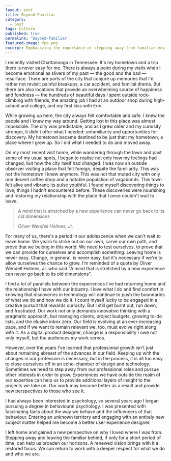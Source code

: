 ```yaml
---
layout: post
title: Beyond Familiar
category:
  - post
tags: Culture
published: true
permalink: 'beyond-familiar'
featured-image: fpo.png
excerpt: Emphasizing the importance of stepping away from familiar environments to gain new insights and grow both personally and professionally.
---
```


<article>

<p>I recently visited Chattanooga in Tennessee. It's my hometown and a trip there is never easy for me. There is always a point during my visits when I become emotional as slivers of my past — the good and the bad — resurface. There are parts of the city that conjure up memories that I'd rather not revisit: painful breakups, a car accident, and familial drama. But there are also locations that provide an overwhelming source of happiness and fondness — the hundreds of beautiful days I spent outside rock-climbing with friends, the amazing job I had at an outdoor shop during high-school and college, and my first kiss with Erin.</p>

<p>While growing up here, the city always felt comfortable and safe. I knew the people and I knew my way around. Getting lost in this place was almost impossible. The city was predictable, and as I grew older and my curiosity stronger, it didn't offer what I needed: unfamiliarity and opportunities for discovery. My hometown became destined to be just that: my hometown, a place where I grew up. So I did what I needed to do and moved away.</p>

<p>On my most recent visit home, while wandering through the town and past some of my usual spots, I began to realise not only how my feelings had changed, but how the city itself had changed. I was now an outside observer visiting a place that felt foreign, despite the familiarity. This was not the hometown I knew anymore. This was not that muted city with only one decent coffee shop and a notable population of vagabonds. This town felt alive and vibrant; its pulse youthful. I found myself discovering things to love; things I hadn't encountered before. These discoveries were nourishing and restoring my relationship with the place that I once couldn't wait to leave.</p>

<blockquote><p>A mind that is stretched by a new experience can never go back to its old dimensions</p>
<p><em>Oliver Wendell Holmes, Jr.</em></p>
</blockquote> 

<p>For many of us, there's a period in our adolescence when we can't wait to leave home. We yearn to strike out on our own, carve our own path, and prove that we belong in this world. We need to test ourselves, to prove that we can provide for ourselves and accomplish something. Leaving home is never easy. Change, in general, is never easy, but it's necessary if we're to allow ourselves the chance to grow. I'm reminded of a quote by Oliver Wendell Holmes, Jr. who said "A mind that is stretched by a new experience can never go back to its old dimensions".</p>

<p>I find a lot of parallels between the experiences I've had returning home and the relationship I have with our industry. I love what I do and find comfort in knowing that discoveries in technology will continue to push the boundaries of what we do and how we do it. I count myself lucky to be engaged in a creative pursuit that rewards curiosity. But I still get burnt out, run down, and frustrated. Our work not only demands innovative thinking with a pragmatic approach, but managing clients, project budgets, growing to-do lists, and the elusive inbox zero. Our field is evolving at an ever-increasing pace, and if we want to remain relevant we, too, must evolve right along with it. As a digital product designer, change is a responsibility I owe not only myself, but the audiences my work serves.</p>

<p>However, over the years I've learned that professional growth isn't just about remaining abreast of the advances in our field. Keeping up with the changes in our profession is necessary, but in the process, it is all too easy to close ourselves off in an echo-chamber of design and technology. Sometimes we need to step away from our professional roles and pursue other interests in order to grow. Experiences we have outside the realm of our expertise can help us to provide additional layers of insight to the projects we take on. Our work may become better as a result and provide new perspectives to those who see it.</p>

<p>I had always been interested in psychology, so several years ago I began pursuing a degree in behavioural psychology. I was presented with fascinating facts about the way we behave and the influencers of that behaviour. Entering an unknown territory and engaging with an entirely new subject matter helped me become a better user experience designer.</p>

<p>I left home and gained a new perspective on why I loved where I was from. Stepping away and leaving the familiar behind, if only for a short period of time, can help us broaden our horizons. A renewed vision brings with it a restored focus. We can return to work with a deeper respect for what we do and who we are.</p>

</article>